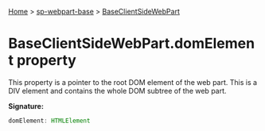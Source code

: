 <!-- docId=sp-webpart-base.baseclientsidewebpart.domelement -->

[Home](./index.md) &gt; [sp-webpart-base](./sp-webpart-base.md) &gt; [BaseClientSideWebPart](./sp-webpart-base.baseclientsidewebpart.md)

# BaseClientSideWebPart.domElement property

This property is a pointer to the root DOM element of the web part. This is a DIV element and contains the whole DOM subtree of the web part.

**Signature:**
```javascript
domElement: HTMLElement
```

